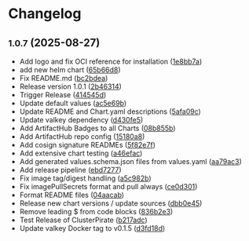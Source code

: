 # Changelog

## <small>1.0.7</small> (2025-08-27)

* Add logo and fix OCI reference for installation ([1e8bb7a](https://github.com/CloudPirates-io/helm-charts/commit/1e8bb7a))
* add new helm chart ([65b66d8](https://github.com/CloudPirates-io/helm-charts/commit/65b66d8))
* Fix README.md ([bc2bdea](https://github.com/CloudPirates-io/helm-charts/commit/bc2bdea))
* Release version 1.0.1 ([2b46314](https://github.com/CloudPirates-io/helm-charts/commit/2b46314))
* Trigger Release ([414545d](https://github.com/CloudPirates-io/helm-charts/commit/414545d))
* Update default values ([ac5e69b](https://github.com/CloudPirates-io/helm-charts/commit/ac5e69b))
* Update README and Chart.yaml descriptions ([5afa09c](https://github.com/CloudPirates-io/helm-charts/commit/5afa09c))
* Update valkey dependency ([d430fe5](https://github.com/CloudPirates-io/helm-charts/commit/d430fe5))
* Add ArtifactHub Badges to all Charts ([08b855b](https://github.com/CloudPirates-io/helm-charts/commit/08b855b))
* Add ArtifactHub repo config ([15180a8](https://github.com/CloudPirates-io/helm-charts/commit/15180a8))
* Add cosign signature READMEs ([5f82e7f](https://github.com/CloudPirates-io/helm-charts/commit/5f82e7f))
* Add extensive chart testing ([a46efac](https://github.com/CloudPirates-io/helm-charts/commit/a46efac))
* Add generated values.schema.json files from values.yaml ([aa79ac3](https://github.com/CloudPirates-io/helm-charts/commit/aa79ac3))
* Add release pipeline ([ebd7277](https://github.com/CloudPirates-io/helm-charts/commit/ebd7277))
* Fix image tag/digest handling ([a5c982b](https://github.com/CloudPirates-io/helm-charts/commit/a5c982b))
* Fix imagePullSecrets format and pull always ([ce0d301](https://github.com/CloudPirates-io/helm-charts/commit/ce0d301))
* Format README files ([04aacab](https://github.com/CloudPirates-io/helm-charts/commit/04aacab))
* Release new chart versions / update sources ([dbb0e45](https://github.com/CloudPirates-io/helm-charts/commit/dbb0e45))
* Remove leading $ from code blocks ([836b2e3](https://github.com/CloudPirates-io/helm-charts/commit/836b2e3))
* Test Release of ClusterPirate ([b217adc](https://github.com/CloudPirates-io/helm-charts/commit/b217adc))
* Update valkey Docker tag to v0.1.5 ([d3fd18d](https://github.com/CloudPirates-io/helm-charts/commit/d3fd18d))
